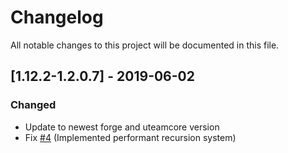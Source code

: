 # Changelog
All notable changes to this project will be documented in this file.

## [1.12.2-1.2.0.7] - 2019-06-02
### Changed
- Update to newest forge and uteamcore version
- Fix [#4](https://github.com/MC-U-Team/Draw-Bridge/issues/4) (Implemented performant recursion system)